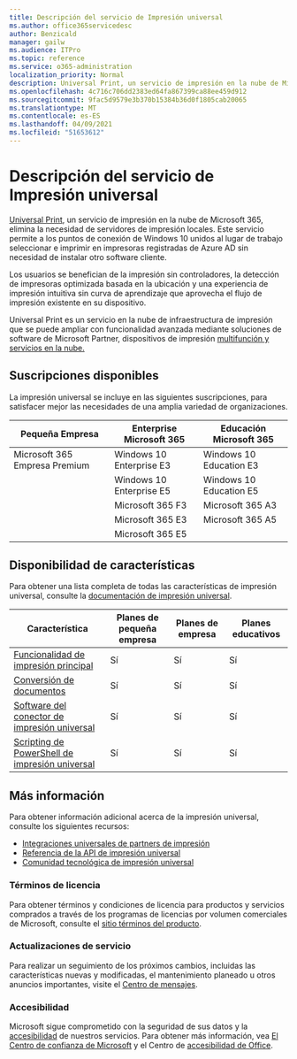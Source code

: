 ```yaml
---
title: Descripción del servicio de Impresión universal
ms.author: office365servicedesc
author: Benzicald
manager: gailw
ms.audience: ITPro
ms.topic: reference
ms.service: o365-administration
localization_priority: Normal
description: Universal Print, un servicio de impresión en la nube de Microsoft 365, elimina la necesidad de servidores de impresión locales.
ms.openlocfilehash: 4c716c706dd2383ed64fa867399ca88ee459d912
ms.sourcegitcommit: 9fac5d9579e3b370b15384b36d0f1805cab20065
ms.translationtype: MT
ms.contentlocale: es-ES
ms.lasthandoff: 04/09/2021
ms.locfileid: "51653612"
---
```

# <a name="universal-print-service-description"></a>Descripción del servicio de Impresión universal

[Universal Print](https://www.microsoft.com/microsoft-365/windows/universal-print), un servicio de impresión en la nube de Microsoft 365, elimina la necesidad de servidores de impresión locales. Este servicio permite a los puntos de conexión de Windows 10 unidos al lugar de trabajo seleccionar e imprimir en impresoras registradas de Azure AD sin necesidad de instalar otro software cliente.

Los usuarios se benefician de la impresión sin controladores, la detección de impresoras optimizada basada en la ubicación y una experiencia de impresión intuitiva sin curva de aprendizaje que aprovecha el flujo de impresión existente en su dispositivo.

Universal Print es un servicio en la nube de infraestructura de impresión que se puede ampliar con funcionalidad avanzada mediante soluciones de software de Microsoft Partner, dispositivos de impresión [multifunción y servicios en la nube.](/universal-print/fundamentals/universal-print-partner-integrations)

## <a name="available-subscriptions"></a>Suscripciones disponibles

La impresión universal se incluye en las siguientes suscripciones, para satisfacer mejor las necesidades de una amplia variedad de organizaciones.

| Pequeña Empresa                 | Enterprise Microsoft 365     | Educación Microsoft 365 |
|--------------------------------|------------------------------|-------------------------|
| Microsoft 365 Empresa Premium | Windows 10 Enterprise E3     | Windows 10 Education E3 |
|                                | Windows 10 Enterprise E5     | Windows 10 Education E5 |
|                                | Microsoft 365 F3             | Microsoft 365 A3        |
|                                | Microsoft 365 E3             | Microsoft 365 A5        |
|                                | Microsoft 365 E5             |                         |

## <a name="feature-availability"></a>Disponibilidad de características

Para obtener una lista completa de todas las características de impresión universal, consulte la [documentación de impresión universal](/universal-print/).

| Característica                                  | Planes de pequeña empresa | Planes de empresa | Planes educativos |
|------------------------------------------|----------------------|------------------|-----------------|
| [Funcionalidad de impresión principal](/universal-print/)             | Sí                  | Sí              | Sí             |
| [Conversión de documentos](/universal-print/fundamentals/universal-print-document-conversion)                  | Sí                  | Sí              | Sí             |
| [Software del conector de impresión universal](/universal-print/fundamentals/universal-print-connector-overview)   | Sí                  | Sí              | Sí             |
| [Scripting de PowerShell de impresión universal](/universal-print/fundamentals/universal-print-powershell) | Sí                  | Sí              | Sí             |

## <a name="learn-more"></a>Más información

Para obtener información adicional acerca de la impresión universal, consulte los siguientes recursos:

- [Integraciones universales de partners de impresión](/universal-print/fundamentals/universal-print-partner-integrations)
- [Referencia de la API de impresión universal](/graph/universal-print-concept-overview)
- [Comunidad tecnológica de impresión universal](https://techcommunity.microsoft.com/t5/universal-print/ct-p/UniversalPrint)

### <a name="licensing-terms"></a>Términos de licencia

Para obtener términos y condiciones de licencia para productos y servicios comprados a través de los programas de licencias por volumen comerciales de Microsoft, consulte el [sitio términos del producto](https://www.microsoft.com/licensing/terms/). 

### <a name="service-updates"></a>Actualizaciones de servicio

Para realizar un seguimiento de los próximos cambios, incluidas las características nuevas y modificadas, el mantenimiento planeado u otros anuncios importantes, visite el [Centro de mensajes](/microsoft-365/admin/manage/message-center).

### <a name="accessibility"></a>Accesibilidad

Microsoft sigue comprometido con la seguridad de sus datos y la [accesibilidad](https://www.microsoft.com/trust-center/compliance/accessibility) de nuestros servicios. Para obtener más información, vea [El Centro de confianza de Microsoft](https://www.microsoft.com/trust-center) y el Centro de [accesibilidad de Office](https://support.microsoft.com/topic/office-accessibility-center-resources-for-people-with-disabilities-ecab0fcf-d143-4fe8-a2ff-6cd596bddc6d).